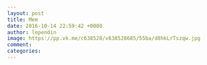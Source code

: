 ```yaml
--- 
layout: post 
title: Mem 
date: 2016-10-14 22:59:42 +0000 
author: lependin 
image: https://pp.vk.me/c638528/v638528685/55ba/d8hkLrTszqw.jpg
comment: 
categories: 
---
```

